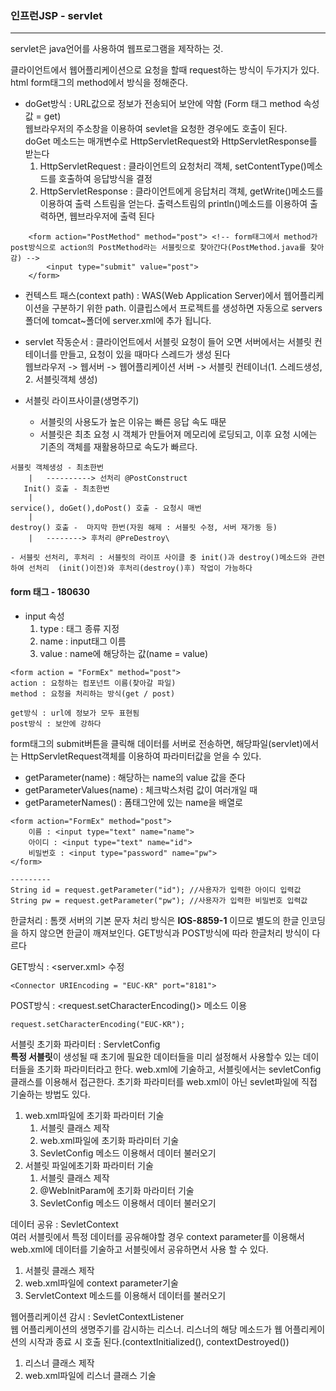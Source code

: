 ### 인프런JSP - servlet
-----
servlet은 java언어를 사용하여 웹프로그램을 제작하는 것.         

클라이언트에서 웹어플리케이션으로 요청을 할때 request하는 방식이 두가지가 있다.         
html form태그의 method에서 방식을 정해준다.

- doGet방식 :  URL값으로 정보가 전송되어 보안에 약함 (Form 태그 method 속성값 = get)        
웹브라우저의 주소창을 이용하여 sevlet을 요청한 경우에도 호출이 된다.        
doGet 메소드는 매개변수로 HttpServletRequest와 HttpServletResponse를 받는다
    1. HttpServletRequest : 클라이언트의 요청처리 객체, setContentType()메소드를 호출하여 응답방식을 결정
    2. HttpServletResponse : 클라이언트에게 응답처리 객체, getWrite()메소드를 이용하여 출력 스트림을 얻는다. 출력스트림의 println()메소드를 이용하여 출력하면, 웹브라우저에 출력 된다


```
	<form action="PostMethod" method="post"> <!-- form태그에서 method가 post방식으로 action의 PostMethod라는 서블릿으로 찾아간다(PostMethod.java를 찾아감) -->
		<input type="submit" value="post">
	</form>

```     


- 컨텍스트 패스(context path) : WAS(Web Application Server)에서 웹어플리케이션을 구분하기 위한 path. 이클립스에서 프로젝트를 생성하면 자동으로 servers폴더에 tomcat~폴더에 server.xml에 추가 됩니다.

- servlet 작동순서 : 클라이언트에서 서블릿 요청이 들어 오면 서버에서는 서블릿 컨테이너를 만들고, 요청이 있을 때마다 스레드가 생성 된다		
웹브라우저 -> 웹서버 -> 웹어플리케이션 서버 -> 서블릿 컨테이너(1. 스레드생성, 2. 서블릿객체 생성)

- 서블릿 라이프사이클(생명주기)
	- 서블릿의 사용도가 높은 이유는 빠른 응답 속도 때문
	- 서블릿은 최초 요청 시 객체가 만들어져 메모리에 로딩되고, 이후 요청 시에는 기존의 객체를 재활용하므로 속도가 빠르다.
```
서블릿 객체생성 - 최초한번
	|	----------> 선처리 @PostConstruct
   Init() 호출 - 최초한번
	|
service(), doGet(),doPost() 호출 - 요청시 매번
	|
destroy() 호출 -  마지막 한번(자원 해제 : 서블릿 수정, 서버 재가동 등)	
	|	--------> 후처리 @PreDestroy\
	
- 서블릿 선처리, 후처리 : 서블릿의 라이프 사이클 중 init()과 destroy()메소드와 관련하여 선처리	(init()이전)와 후처리(destroy()후) 작업이 가능하다
```


#### form 태그 - 180630
- input 속성
	1. type : 태그 종류 지정
	2. name : input태그 이름
	3. value : name에 해당하는 값(name = value)

```
<form action = "FormEx" method="post">
action : 요청하는 컴포넌트 이름(찾아갈 파일)
method : 요청을 처리하는 방식(get / post)

get방식 : url에 정보가 모두 표현됨
post방식 : 보안에 강하다
```	
form태그의 submit버튼을 클릭해 데이터를 서버로 전송하면, 해당파일(servlet)에서는 HttpServletRequest객체를 이용하여 파라미터값을 얻을 수 있다.		
- getParameter(name) : 해당하는 name의 value 값을 준다
- getParameterValues(name) : 체크박스처럼 값이 여러개일 때
- getParameterNames() : 폼태그안에 있는 name을 배열로

```
<form action="FormEx" method="post">
	이름 : <input type="text" name="name">
	아이디 : <input type="text" name="id"> 
	비밀번호 : <input type="password" name="pw"> 
</form>

---------
String id = request.getParameter("id"); //사용자가 입력한 아이디 입력값
String pw = request.getParameter("pw"); //사용자가 입력한 비밀번호 입력값
```
한글처리 : 톰캣 서버의 기본 문자 처리 방식은 **IOS-8859-1** 이므로 별도의 한글 인코딩을 하지 않으면 한글이 깨져보인다. GET방식과 POST방식에 따라 한글처리 방식이 다르다		

GET방식 : <server.xml> 수정
```
<Connector URIEncoding = "EUC-KR" port="8181">
```
POST방식 : <request.setCharacterEncoding()> 메소드 이용
```
request.setCharacterEncoding("EUC-KR");
```

서블릿 초기화 파라미터 : ServletConfig		
**특정 서블릿**이 생성될 때 초기에 필요한 데이터들을 미리 설정해서 사용할수 있는 데이터들을 초기화 파라미터라고 한다. web.xml에 기술하고, 서블릿에서는 sevletConfig 클래스를 이용해서 접근한다. 초기화 파라미터를 web.xml이 아닌 sevlet파일에 직접 기술하는 방법도 있다.		

1. web.xml파일에 초기화 파라미터 기술
	1. 서블릿 클래스 제작
	2. web.xml파일에 초기화 파라미터 기술
	3. SevletConfig 메소드 이용해서 데이터 불러오기
2. 서블릿 파일에초기화 파라미터 기술
	1. 서블릿 클래스 제작
	2. @WebInitParam에 초기화 마라미터 기술
	3. SevletConfig 메소드 이용해서 데이터 불러오기


데이터 공유 : SevletContext		
여러 서블릿에서 특정 데이터를 공유해야할 경우 context parameter를 이용해서 web.xml에 데이터를 기술하고 서블릿에서 공유하면서 사용 할 수 있다.

1. 서블릿 클래스 제작
2. web.xml파일에 context parameter기술
3. ServletContext 메소드를 이용해서 데이터를 불러오기

웹어플리케이션 감시 : SevletContextListener		
웹 어플리케이션의 생명주기를 감시하는 리스너. 리스너의 해당 메소드가 웹 어플리케이션의 시작과 종료 시 호출 된다.(contextInitialized(), contextDestroyed())

1. 리스너 클래스 제작
2. web.xml파일에 리스너 클래스 기술	

